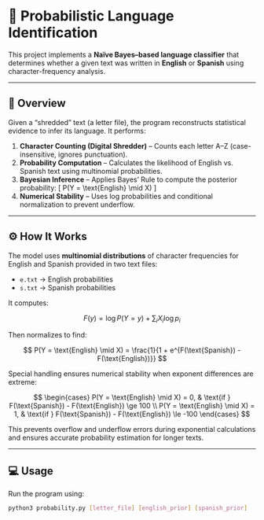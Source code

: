 # 🧠 Probabilistic Language Identification

This project implements a **Naïve Bayes–based language classifier** that determines whether a given text was written in **English** or **Spanish** using character-frequency analysis.

---

## 📘 Overview

Given a “shredded” text (a letter file), the program reconstructs statistical evidence to infer its language. It performs:

1. **Character Counting (Digital Shredder)** – Counts each letter A–Z (case-insensitive, ignores punctuation).
2. **Probability Computation** – Calculates the likelihood of English vs. Spanish text using multinomial probabilities.
3. **Bayesian Inference** – Applies Bayes’ Rule to compute the posterior probability:
   \[
   P(Y = \text{English} \mid X)
   \]
4. **Numerical Stability** – Uses log probabilities and conditional normalization to prevent underflow.

---

## ⚙️ How It Works

The model uses **multinomial distributions** of character frequencies for English and Spanish provided in two text files:
- `e.txt` → English probabilities  
- `s.txt` → Spanish probabilities  

It computes:

$$
F(y) = \log P(Y = y) + \sum_i X_i \log p_i
$$

Then normalizes to find:

$$
P(Y = \text{English} \mid X) = \frac{1}{1 + e^{F(\text{Spanish}) - F(\text{English})}}
$$

Special handling ensures numerical stability when exponent differences are extreme:

$$
\begin{cases}
P(Y = \text{English} \mid X) = 0, & \text{if } F(\text{Spanish}) - F(\text{English}) \ge 100 \\
P(Y = \text{English} \mid X) = 1, & \text{if } F(\text{Spanish}) - F(\text{English}) \le -100
\end{cases}
$$

This prevents overflow and underflow errors during exponential calculations and ensures accurate probability estimation for longer texts.

---

## 💻 Usage

Run the program using:
```bash
python3 probability.py [letter_file] [english_prior] [spanish_prior]
